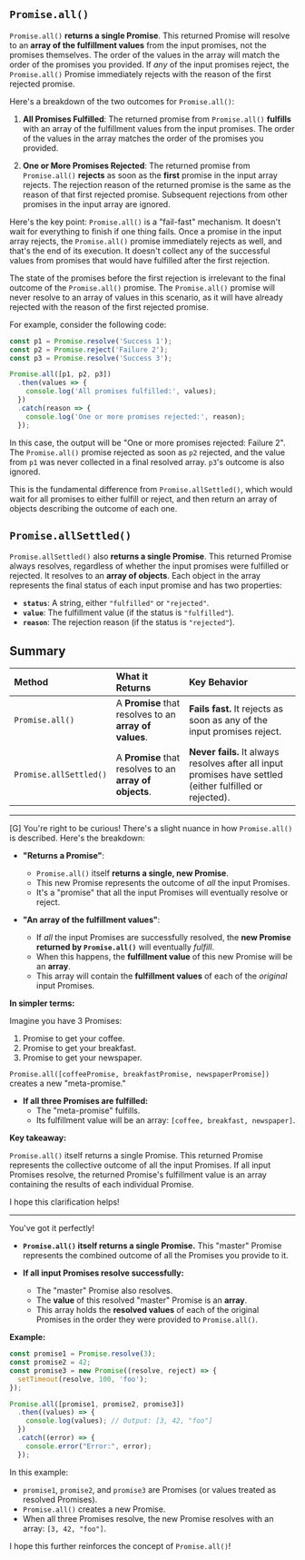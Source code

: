 ## `Promise.all()`
`Promise.all()` **returns a single Promise**. This returned Promise will resolve to an **array of the fulfillment values** from the input promises, not the promises themselves. The order of the values in the array will match the order of the promises you provided. If *any* of the input promises reject, the `Promise.all()` Promise immediately rejects with the reason of the first rejected promise.

Here's a breakdown of the two outcomes for `Promise.all()`:

1.  **All Promises Fulfilled**: The returned promise from `Promise.all()` **fulfills** with an array of the fulfillment values from the input promises. The order of the values in the array matches the order of the promises you provided. 

2.  **One or More Promises Rejected**: The returned promise from `Promise.all()` **rejects** as soon as the **first** promise in the input array rejects. The rejection reason of the returned promise is the same as the reason of that first rejected promise. Subsequent rejections from other promises in the input array are ignored. 

Here's the key point: `Promise.all()` is a "fail-fast" mechanism. It doesn't wait for everything to finish if one thing fails. Once a promise in the input array rejects, the `Promise.all()` promise immediately rejects as well, and that's the end of its execution. It doesn't collect any of the successful values from promises that would have fulfilled after the first rejection.

The state of the promises before the first rejection is irrelevant to the final outcome of the `Promise.all()` promise. The `Promise.all()` promise will never resolve to an array of values in this scenario, as it will have already rejected with the reason of the first rejected promise.

For example, consider the following code:

```javascript
const p1 = Promise.resolve('Success 1');
const p2 = Promise.reject('Failure 2');
const p3 = Promise.resolve('Success 3');

Promise.all([p1, p2, p3])
  .then(values => {
    console.log('All promises fulfilled:', values);
  })
  .catch(reason => {
    console.log('One or more promises rejected:', reason);
  });
```

In this case, the output will be "One or more promises rejected: Failure 2". The `Promise.all()` promise rejected as soon as `p2` rejected, and the value from `p1` was never collected in a final resolved array. `p3`'s outcome is also ignored.

This is the fundamental difference from `Promise.allSettled()`, which would wait for all promises to either fulfill or reject, and then return an array of objects describing the outcome of each one.

## `Promise.allSettled()`
`Promise.allSettled()` also **returns a single Promise**. This returned Promise always resolves, regardless of whether the input promises were fulfilled or rejected. It resolves to an **array of objects**. Each object in the array represents the final status of each input promise and has two properties:
* **`status`**: A string, either `"fulfilled"` or `"rejected"`.
* **`value`**: The fulfillment value (if the status is `"fulfilled"`).
* **`reason`**: The rejection reason (if the status is `"rejected"`).

## Summary
| Method | What it Returns | Key Behavior |
| :--- | :--- | :--- |
| `Promise.all()` | A **Promise** that resolves to an **array of values**. | **Fails fast.** It rejects as soon as any of the input promises reject. |
| `Promise.allSettled()` | A **Promise** that resolves to an **array of objects**. | **Never fails.** It always resolves after all input promises have settled (either fulfilled or rejected). |

---

[G] You're right to be curious! There's a slight nuance in how `Promise.all()` is described. Here's the breakdown:

* **"Returns a Promise"**: 

   - `Promise.all()` itself **returns a single, new Promise**. 
   - This new Promise represents the outcome of *all* the input Promises. 
   - It's a "promise" that all the input Promises will eventually resolve or reject.

* **"An array of the fulfillment values"**:

   - If *all* the input Promises are successfully resolved, the **new Promise returned by `Promise.all()`** will eventually *fulfill*. 
   - When this happens, the **fulfillment value** of this new Promise will be an **array**. 
   - This array will contain the **fulfillment values** of each of the *original* input Promises.

**In simpler terms:**

Imagine you have 3 Promises:

1. Promise to get your coffee.
2. Promise to get your breakfast.
3. Promise to get your newspaper.

`Promise.all([coffeePromise, breakfastPromise, newspaperPromise])` creates a new "meta-promise." 

* **If all three Promises are fulfilled:** 
   - The "meta-promise" fulfills. 
   - Its fulfillment value will be an array: `[coffee, breakfast, newspaper]`.

**Key takeaway:**

`Promise.all()` itself returns a single Promise. This returned Promise represents the collective outcome of all the input Promises. If all input Promises resolve, the returned Promise's fulfillment value is an array containing the results of each individual Promise.

I hope this clarification helps!

---

You've got it perfectly! 

* **`Promise.all()` itself returns a single Promise.** This "master" Promise represents the combined outcome of all the Promises you provide to it.

* **If all input Promises resolve successfully:**
    * The "master" Promise also resolves. 
    * The **value** of this resolved "master" Promise is an **array**. 
    * This array holds the **resolved values** of each of the original Promises in the order they were provided to `Promise.all()`.

**Example:**

```javascript
const promise1 = Promise.resolve(3);
const promise2 = 42; 
const promise3 = new Promise((resolve, reject) => {
  setTimeout(resolve, 100, 'foo'); 
});

Promise.all([promise1, promise2, promise3])
  .then((values) => {
    console.log(values); // Output: [3, 42, "foo"]
  })
  .catch((error) => {
    console.error("Error:", error); 
  });
```

In this example:

* `promise1`, `promise2`, and `promise3` are Promises (or values treated as resolved Promises).
* `Promise.all()` creates a new Promise.
* When all three Promises resolve, the new Promise resolves with an array: `[3, 42, "foo"]`.

I hope this further reinforces the concept of `Promise.all()`!
